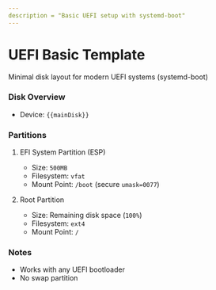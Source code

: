 ```yaml
---
description = "Basic UEFI setup with systemd-boot"
---
```

# UEFI Basic Template

Minimal disk layout for modern UEFI systems (systemd-boot)

### Disk Overview

- Device: `{{mainDisk}}`

### Partitions

1. EFI System Partition (ESP)
   - Size: `500MB`
   - Filesystem: `vfat`
   - Mount Point: `/boot` (secure `umask=0077`)

2. Root Partition
   - Size: Remaining disk space (`100%`)
   - Filesystem: `ext4`
   - Mount Point: `/`

### Notes

- Works with any UEFI bootloader
- No swap partition
